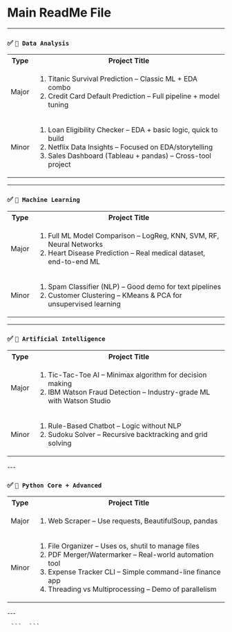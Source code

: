 # Main ReadMe File 
---

### ✅ `🧩 Data Analysis`
<table>
  <tr>
    <th>Type</th>
    <th>Project Title</th>
  </tr>
  <tr>
    <td>Major</td>
    <td>
      <ol>
        <li>Titanic Survival Prediction – Classic ML + EDA combo</li>
        <li>Credit Card Default Prediction – Full pipeline + model tuning</li>
      </ol>
    </td>
  </tr>
  <tr>
    <td>Minor</td>
    <td>
      <ol>
        <li>Loan Eligibility Checker – EDA + basic logic, quick to build</li>
        <li>Netflix Data Insights – Focused on EDA/storytelling</li>
        <li>Sales Dashboard (Tableau + pandas) – Cross-tool project</li>
      </ol>
    </td>
  </tr>
</table>


---

### ✅ `🤖 Machine Learning`
<table>
  <tr>
    <th>Type</th>
    <th>Project Title</th>
  </tr>
  <tr>
    <td>Major</td>
    <td>
      <ol>
        <li>Full ML Model Comparison – LogReg, KNN, SVM, RF, Neural Networks</li>
        <li>Heart Disease Prediction – Real medical dataset, end-to-end ML</li>
      </ol>
    </td>
  </tr>
  <tr>
    <td>Minor</td>
    <td>
      <ol>
        <li>Spam Classifier (NLP) – Good demo for text pipelines</li>
        <li>Customer Clustering – KMeans & PCA for unsupervised learning</li>
      </ol>
    </td>
  </tr>
</table>


---

### ✅ `🧠 Artificial Intelligence`

<table>
  <tr>
    <th>Type</th>
    <th>Project Title</th>
  </tr>
  <tr>
    <td>Major</td>
    <td>
      <ol>
        <li>Tic-Tac-Toe AI – Minimax algorithm for decision making</li>
        <li>IBM Watson Fraud Detection – Industry-grade ML with Watson Studio</li>
      </ol>
    </td>
  </tr>
  <tr>
    <td>Minor</td>
    <td>
      <ol>
        <li>Rule-Based Chatbot – Logic without NLP</li>
        <li>Sudoku Solver – Recursive backtracking and grid solving</li>
      </ol>
    </td>
  </tr>
</table>
---

### ✅ `🐍 Python Core + Advanced`

<table>
  <tr>
    <th>Type</th>
    <th>Project Title</th>
  </tr>
  <tr>
    <td>Major</td>
    <td>
      <ol>
        <li>Web Scraper – Use requests, BeautifulSoup, pandas</li>
      </ol>
    </td>
  </tr>
  <tr>
    <td>Minor</td>
    <td>
      <ol>
        <li>File Organizer – Uses os, shutil to manage files</li>
        <li>PDF Merger/Watermarker – Real-world automation tool</li>
        <li>Expense Tracker CLI – Simple command-line finance app</li>
        <li>Threading vs Multiprocessing – Demo of parallelism</li>
      </ol>
    </td>
  </tr>
</table>
---

<pre> ``` <your tree output here> ``` </pre>